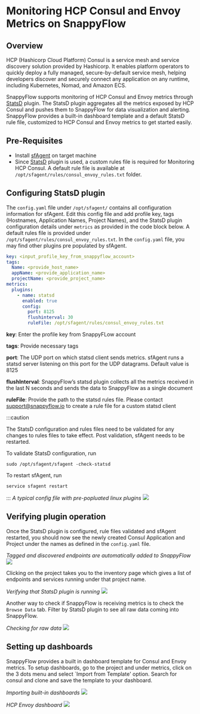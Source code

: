 # Monitoring HCP Consul and Envoy Metrics on SnappyFlow

## Overview

HCP (Hashicorp Cloud Platform) Consul is a service mesh and service discovery solution provided by Hashicorp. It enables platform operators to quickly deploy a fully managed, secure-by-default service mesh, helping developers discover and securely connect any application on any runtime, including Kubernetes, Nomad, and Amazon ECS. 

SnappyFlow supports monitoring of HCP Consul and Envoy metrics through [StatsD](/docs/Integrations/statsd/custom_monitoring) plugin. The StatsD plugin aggregates all the metrics exposed by HCP Consul and pushes them to SnappyFlow for data visualization and alerting. SnappyFlow provides a built-in dashboard template and a default StatsD rule file, customized to HCP Consul and Envoy metrics to get started easily.

## Pre-Requisites

- Install [sfAgent](/docs/Quick_Start/getting_started#sfagent) on target machine
- Since [StatsD](/docs/Integrations/statsd/custom_monitoring) plugin is used, a custom rules file is required for Monitoring HCP Consul. A default rule file is available at `/opt/sfagent/rules/consul_envoy_rules.txt` folder.

## Configuring StatsD plugin

The `config.yaml` file under `/opt/sfagent/` contains all configuration information for sfAgent.  Edit this config file and add profile key, tags (Hostnames, Application Names, Project Names),  and the StatsD plugin configuration details under `metrics` as provided in the code block below. A default rules file is provided under `/opt/sfagent/rules/consul_envoy_rules.txt`. In the `config.yaml` file, you may find other plugins pre populated by sfAgent.

```yaml
key: <input_profile_key_from_snappyflow_account> 
tags: 
  Name: <provide_host_name> 
  appName: <provide_application_name> 
  projectName: <provide_project_name> 
metrics: 
  plugins: 
    - name: statsd 
      enabled: true 
      config: 
        port: 8125 
        flushinterval: 30 
        ruleFile: /opt/sfagent/rules/consul_envoy_rules.txt 
```

**key**: Enter the profile key from SnappyFLow account

**tags**: Provide necessary tags

**port**: The UDP port on which statsd client sends metrics. sfAgent runs a statsd server listening on this port for the UDP datagrams. Default value is 8125

**flushInterval**: SnappyFlow’s statsd plugin collects all the metrics received in the last N seconds and sends the data to SnappyFlow as a single document

**ruleFile**: Provide the path to the statsd rules file. Please contact support@snappyflow.io to create a rule file for a custom statsd client

:::caution

The StatsD configuration and rules files need to be validated for any changes to rules files to take effect. Post validation, sfAgent needs to be restarted.

To validate StatsD configuration, run 

```
sudo /opt/sfagent/sfagent -check-statsd
```

To restart sfAgent, run 

```
service sfagent restart
```

:::
*A typical config file with pre-popluated linux plugins*
<img src="/img/screenshots/hcp_consul/config_file.jpg" />

## Verifying plugin operation

Once the StatsD plugin is configured, rule files validated and sfAgent restarted, you should now see the newly created Consul Application and Project under the names as defined in the `config.yaml` file.

*Tagged and discovered endpoints are automatically added to SnappyFlow*
<img src="/img/screenshots/hcp_consul/app_project.jpg" />

Clicking on the project takes you to the inventory page which gives a list of endpoints and services running under that project name.

*Verifying that StatsD plugin is running*
<img src="/img/screenshots/hcp_consul/inventory_page.jpg" />




Another way to check if SnappyFlow is receiving metrics is to check the `Browse Data` tab. Filter by StatsD plugin to see all raw data coming into SnappyFlow.

*Checking for raw data*
<img src="/img/screenshots/hcp_consul/raw_data.jpg" />


## Setting up dashboards

SnappyFlow provides a built in dashboard template for Consul and Envoy metrics. To setup dashboards, go to the project and under metrics, click on the 3 dots menu and select `Import from Template' option. Search for consul and clone and save the template to your dashboard.

*Importing built-in dashboards*
<img src="/img/screenshots/hcp_consul/import_template.jpg" />

*HCP Envoy dashboard*
<img src="/img/screenshots/hcp_consul/dashboard.jpg" />





